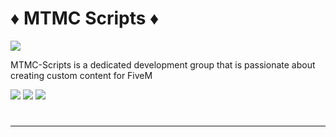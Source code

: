 # :diamonds: MTMC Scripts :diamonds:
[<img src="https://cdn.discordapp.com/attachments/732592564049281024/1095508994359037952/2channels4_banner.png"/>](https://mtmc-scripting.tebex.io/)

MTMC-Scripts is a dedicated development group that is passionate about creating custom content for FiveM


[<img src="https://custom-icon-badges.demolab.com/badge/-See%20Our%20Scripts-red?style=for-the-badge&logo=video&logoColor=white"/>](https://www.youtube.com/@mtmcscripting7293?sub_confirmation=1)
[<img src="https://custom-icon-badges.demolab.com/badge/-Join%20Our%20Discord-blue?style=for-the-badge&logo=discord&logoColor=white"/>](https://discord.gg/PZeBY8QtBD)
[<img src="https://custom-icon-badges.demolab.com/badge/-View%20Our%20Store-grey?style=for-the-badge&logo=mtmc&logoColor=white"/>](https://mtmc-scripting.tebex.io/)

#
---

<!--
**MTMC-Scripts/MTMC-Scripts** is a ✨ _special_ ✨ repository because its `README.md` (this file) appears on your GitHub profile.

Here are some ideas to get you started:

- 🔭 I’m currently working on ...
- 🌱 I’m currently learning ...
- 👯 I’m looking to collaborate on ...
- 🤔 I’m looking for help with ...
- 💬 Ask me about ...
- 📫 How to reach me: ...
- 😄 Pronouns: ...
- ⚡ Fun fact: ...
-->
